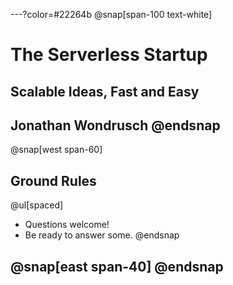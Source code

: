 ---?color=#22264b
@snap[span-100 text-white]
# The Serverless Startup
## Scalable Ideas, Fast and Easy

**Jonathan Wondrusch**
@endsnap
---

@snap[west span-60]
## Ground Rules
@ul[spaced]
- Questions welcome!
- Be ready to answer some.
@endsnap

@snap[east span-40]
@endsnap
---
